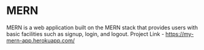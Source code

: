 # MERN
MERN is a web application built on the MERN stack that provides users with basic facilities such as signup, login, and logout.
Project Link - https://my-mern-app.herokuapp.com/
